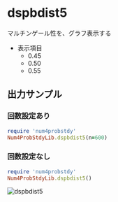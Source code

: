 dspbdist5
=========
マルチンゲール性を、グラフ表示する

* 表示項目
  - 0.45
  - 0.50
  - 0.55

## 出力サンプル
### 回数設定あり

```ruby
require 'num4probstdy'
Num4ProbStdyLib.dspbdist5(n=600)
```

### 回数設定なし

```ruby
require 'num4probstdy'
Num4ProbStdyLib.dspbdist5()
```
![dspbdist5](images/martine.jpg)

